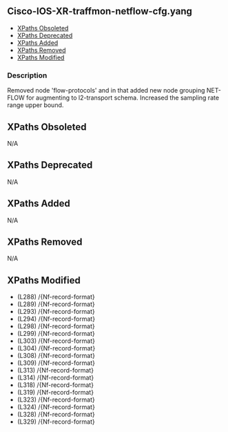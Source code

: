 ## Cisco-IOS-XR-traffmon-netflow-cfg.yang

- [XPaths Obsoleted](#xpaths-obsoleted)
- [XPaths Deprecated](#xpaths-deprecated)
- [XPaths Added](#xpaths-added)
- [XPaths Removed](#xpaths-removed)
- [XPaths Modified](#xpaths-modified)

### Description

Removed node 'flow-protocols' and in that added new node grouping NET-FLOW for augmenting to l2-transport schema. Increased the sampling rate range upper bound.

## XPaths Obsoleted

N/A

## XPaths Deprecated

N/A

## XPaths Added

N/A

## XPaths Removed

N/A

## XPaths Modified

- (L288)	/{Nf-record-format}
- (L289)	/{Nf-record-format}
- (L293)	/{Nf-record-format}
- (L294)	/{Nf-record-format}
- (L298)	/{Nf-record-format}
- (L299)	/{Nf-record-format}
- (L303)	/{Nf-record-format}
- (L304)	/{Nf-record-format}
- (L308)	/{Nf-record-format}
- (L309)	/{Nf-record-format}
- (L313)	/{Nf-record-format}
- (L314)	/{Nf-record-format}
- (L318)	/{Nf-record-format}
- (L319)	/{Nf-record-format}
- (L323)	/{Nf-record-format}
- (L324)	/{Nf-record-format}
- (L328)	/{Nf-record-format}
- (L329)	/{Nf-record-format}

